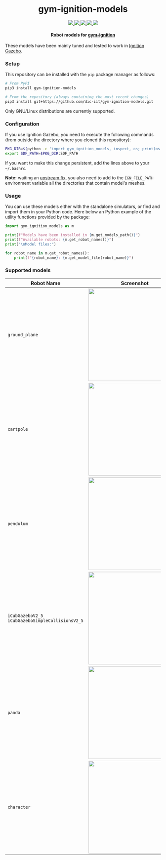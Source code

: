 <p align="center">
  <h1 align="center">gym-ignition-models</h1>
</p>

<p align="center">
  <a href="https://pypi.org/project/gym-ignition-models/">
  <img src="https://img.shields.io/pypi/v/gym-ignition-models.svg" />
  </a>
  <a href="https://pypi.org/project/gym-ignition-models/">
  <img src="https://img.shields.io/pypi/pyversions/gym-ignition-models.svg" />
  </a>
  <a href="https://pypi.org/project/gym-ignition-models/">
  <img src="https://img.shields.io/pypi/status/gym-ignition-models.svg" />
  </a>
  <a href="https://pypi.org/project/gym-ignition-models/">
  <img src="https://img.shields.io/pypi/format/gym-ignition-models.svg" />
  </a>
  <a href="https://pypi.org/project/gym-ignition-models/">
  <img src="https://img.shields.io/pypi/l/gym-ignition-models.svg" />
  </a>
</p>

<p align="center">
  <h4 align="center">Robot models for <a href="https://github.com/robotology/gym-ignition">gym-ignition</a></h4>
</p>

These models have been mainly tuned and tested to work in [Ignition Gazebo](https://ignitionrobotics.org/).

### Setup

This repository can be installed with the `pip` package manager as follows:

```bash
# From PyPI
pip3 install gym-ignition-models

# From the repository (always containing the most recent changes)
pip3 install git+https://github.com/dic-iit/gym-ignition-models.git
```

Only GNU/Linux distributions are currently supported.

### Configuration

If you use Ignition Gazebo, you need to execute the following commands (from outside the directory where you cloned this repository):

```sh
PKG_DIR=$(python -c "import gym_ignition_models, inspect, os; print(os.path.dirname(inspect.getfile(gym_ignition_models)))")
export SDF_PATH=$PKG_DIR:SDF_PATH
```

If you want to make this change persistent, add the lines above to your `~/.bashrc`.

**Note:** waiting an [upstream fix](https://bitbucket.org/osrf/sdformat/issues/227/error-loading-meshes-from-a-relative), you also need to add to the `IGN_FILE_PATH` environment variable all the directories that contain model's meshes.

### Usage

You can use these models either with the standalone simulators, or find and import them in your Python code. Here below an Python example of the utility functions provided by the package:

```python
import gym_ignition_models as m

print(f"Models have been installed in {m.get_models_path()}")
print(f"Available robots: {m.get_robot_names()}")
print("\nModel files:")

for robot_name in m.get_robot_names():
    print(f"{robot_name}: {m.get_model_file(robot_name)}")
```

### Supported models

| Robot Name | Screenshot |
| ---------- | ---------- |
| `ground_plane` | <img src="https://user-images.githubusercontent.com/469199/73735685-f3fa4b80-473f-11ea-897d-28fcac85f8a6.png" height="300"> |
| `cartpole` | <img src="https://user-images.githubusercontent.com/469199/73771326-7570ce80-477e-11ea-82bc-d160d4bb88b8.png" height="300"> |
| `pendulum` | <img src="https://user-images.githubusercontent.com/469199/73772768-1b253d00-4781-11ea-88e7-b21340351549.png" height="300"> |
| `iCubGazeboV2_5` </br> `iCubGazeboSimpleCollisionsV2_5` | <img src="https://user-images.githubusercontent.com/469199/73731308-90205480-4738-11ea-876c-e9be502829ef.png" height="300"> |
| `panda` | <img src="https://user-images.githubusercontent.com/469199/73738280-7f75db80-4744-11ea-805c-318e3b064847.png" height="300"> |
| `character` | <img src="https://user-images.githubusercontent.com/469199/75965269-d8ae6780-5ec8-11ea-9712-605b600bf3b2.png" height="300"> |
